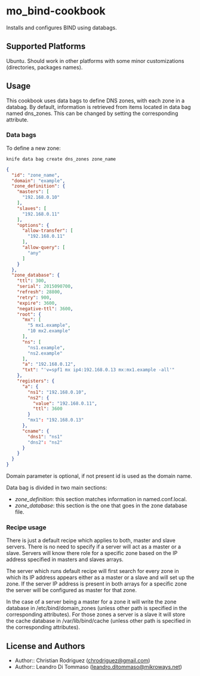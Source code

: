 # mo_bind-cookbook

Installs and configures BIND using databags.

## Supported Platforms

Ubuntu. Should work in other platforms with some minor customizations
(directories, packages names).

## Usage

This cookbook uses data bags to define DNS zones, with each zone in a databag.
By default, information is retrieved from items located in data bag named
dns_zones. This can be changed by setting the corresponding attribute.

### Data bags

To define a new zone:

```
knife data bag create dns_zones zone_name
```

```json
{
  "id": "zone_name",
  "domain": "example",
  "zone_definition": {
    "masters": [
      "192.168.0.10"
    ],
    "slaves": [
      "192.168.0.11"
    ],
    "options": {
      "allow-transfer": [
        "192.168.0.11"
      ],
      "allow-query": [
        "any"
      ]
    }
  },
  "zone_database": {
    "ttl": 300,
    "serial": 2015090700,
    "refresh": 28800,
    "retry": 900,
    "expire": 3600,
    "negative-ttl": 3600,
    "root": {
      "mx": [
        "5 mx1.example",
        "10 mx2.example"
      ],
      "ns": [
        "ns1.example",
        "ns2.example"
      ],
      "a": "192.168.0.12",
      "txt": "'v=spf1 mx ip4:192.168.0.13 mx:mx1.example -all'"
    },
    "registers": {
      "a": {
        "ns1": "192.168.0.10",
        "ns2": {
          "value": "192.168.0.11",
          "ttl": 3600
        }
        "mx1": "192.168.0.13"
      },
      "cname": {
        "dns1": "ns1"
        "dns2": "ns2"
      }
    }
  }
}
```

Domain parameter is optional, if not present id is used as the domain name.

Data bag is divided in two main sections:

* *zone_definition*: this section matches information in named.conf.local.
* *zone_database*: this section is the one that goes in the zone database file.

### Recipe usage

There is just a default recipe which applies to both, master and slave servers.
There is no need to specify if a server will act as a master or a slave. Servers
will know there role for a specific zone based on the IP address specified in
masters and slaves arrays.

The server which runs default recipe will first search for every zone in which
its IP address appears either as a master or a slave and will set up the zone.
If the server IP address is present in both arrays for a specific zone the server
will be configured as master for that zone.

In the case of a server being a master for a zone it will write the zone
database in /etc/bind/domain_zones (unless other path is specified in the
corresponding attributes). For those zones a server is a slave it will store the
cache database in /var/lib/bind/cache (unless other path is specified in the
corresponding attributes).

## License and Authors

* Author:: Christian Rodriguez (<chrodriguez@gmail.com>)
* Author:: Leandro Di Tommaso (<leandro.ditommaso@mikroways.net>)
